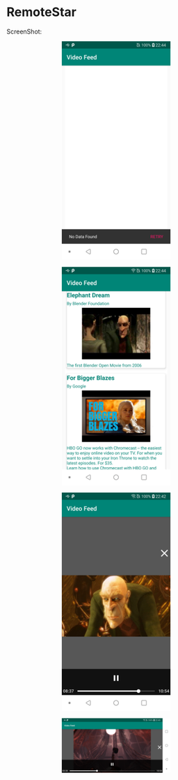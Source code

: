 # RemoteStar

ScreenShot:
<p align="center">
<img src="https://github.com/manojs27/RemoteStar/blob/master/blob/screenshot1.png" width="250">
</p>

<p align="center">
<img src="https://github.com/manojs27/RemoteStar/blob/master/blob/screenshot2.png" width="250">
</p>

<p align="center">
<img src="https://github.com/manojs27/RemoteStar/blob/master/blob/screenshot3.png" width="250">
</p>

<p align="center">
<img src="https://github.com/manojs27/RemoteStar/blob/master/blob/screenshot4.png" width="250">
</p>
